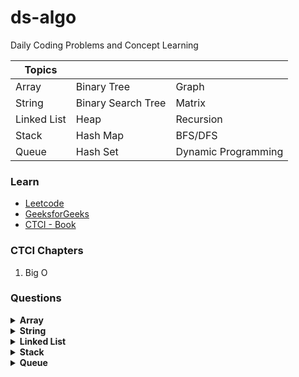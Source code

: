 # ds-algo

Daily Coding Problems and Concept Learning

| Topics | | | 
| --| -- | -- |
| Array | Binary Tree | Graph |
| String | Binary Search Tree | Matrix |
| Linked List | Heap | Recursion |
| Stack | Hash Map | BFS/DFS |
| Queue |  Hash Set | Dynamic Programming |

### Learn
 - [Leetcode](https://leetcode.com/explore/learn/)
 - [GeeksforGeeks](https://www.geeksforgeeks.org/data-structures/)
 - [CTCI - Book](https://www.amazon.in/Cracking-the-Coding-Interview/dp/0984782869/)

### CTCI Chapters
1. Big O

### Questions

<details>
<summary>
  <b>Array</b> 
</summary>
</details>


<details>
<summary>
  <b>String</b> 
</summary>
</details>


<details>
<summary>
  <b>Linked List</b> 
</summary>
</details>


<details>
<summary>
  <b>Stack</b> 
</summary>
</details>

<details>
<summary>
  <b>Queue</b> 
</summary>
</details>
